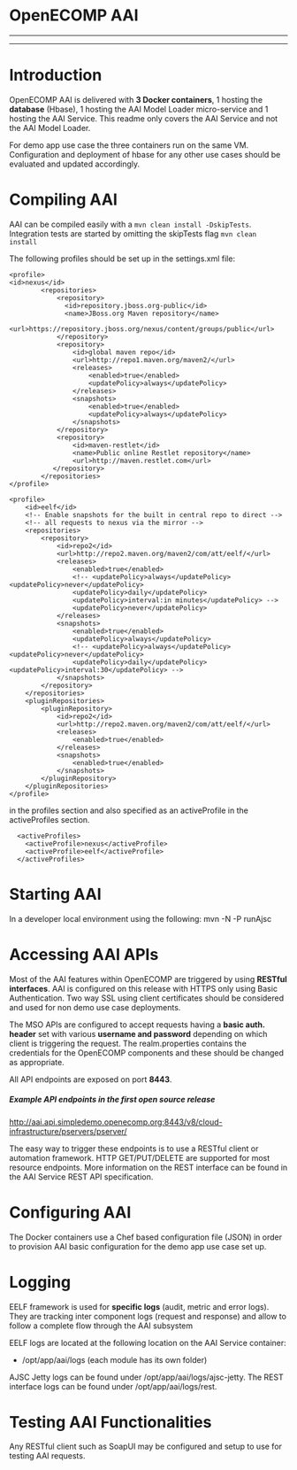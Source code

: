 # OpenECOMP AAI

---
---

# Introduction

OpenECOMP AAI is delivered with **3 Docker containers**, 1 hosting the **database** (Hbase), 1 hosting the AAI Model Loader micro-service  and 1 hosting the AAI Service. This readme only covers the AAI Service and not the AAI Model Loader. 

For demo app use case the three containers run on the same VM. Configuration and deployment of hbase for any other use cases should be evaluated and updated accordingly.

# Compiling AAI

AAI can be compiled easily with a `mvn clean install -DskipTests`. Integration tests are started by omitting the skipTests flag `mvn clean install`

The following profiles should be set up in the settings.xml file:
				
	<profile>
	<id>nexus</id>
			<repositories>
				<repository>
				  <id>repository.jboss.org-public</id>
				  <name>JBoss.org Maven repository</name>
				  					<url>https://repository.jboss.org/nexus/content/groups/public</url>
				</repository>
				<repository>
					<id>global maven repo</id>
					<url>http://repo1.maven.org/maven2/</url>
					<releases>
						<enabled>true</enabled>
						<updatePolicy>always</updatePolicy>
					</releases>	
					<snapshots>
						<enabled>true</enabled>
						<updatePolicy>always</updatePolicy>
					</snapshots>
				</repository>
				<repository>
		            <id>maven-restlet</id>
		            <name>Public online Restlet repository</name>
		            <url>http://maven.restlet.com</url>
		       </repository>
			</repositories>
	</profile>
	
	<profile>
		<id>eelf</id>
		<!-- Enable snapshots for the built in central repo to direct -->
		<!-- all requests to nexus via the mirror -->
		<repositories>
			<repository>
				<id>repo2</id>
				<url>http://repo2.maven.org/maven2/com/att/eelf/</url>
				<releases>
					<enabled>true</enabled>
					<!-- <updatePolicy>always</updatePolicy> 					<updatePolicy>never</updatePolicy> 
					<updatePolicy>daily</updatePolicy> 
					<updatePolicy>interval:in minutes</updatePolicy> -->
					<updatePolicy>never</updatePolicy>
				</releases>
				<snapshots>
					<enabled>true</enabled>
					<updatePolicy>always</updatePolicy>
					<!-- <updatePolicy>always</updatePolicy> 					<updatePolicy>never</updatePolicy> 
					<updatePolicy>daily</updatePolicy> 					<updatePolicy>interval:30</updatePolicy> -->
				</snapshots>
			</repository>
		</repositories>
		<pluginRepositories>
			<pluginRepository>
				<id>repo2</id>
				<url>http://repo2.maven.org/maven2/com/att/eelf/</url>
				<releases>
					<enabled>true</enabled>
				</releases>
				<snapshots>
					<enabled>true</enabled>
				</snapshots>
			</pluginRepository>
		</pluginRepositories>
	</profile>
	
in the profiles section and also specified as an activeProfile in the activeProfiles section.

	  <activeProfiles>
	    <activeProfile>nexus</activeProfile>
		<activeProfile>eelf</activeProfile>
	  </activeProfiles>


# Starting AAI

In a developer local environment using the following: mvn -N -P runAjsc

# Accessing AAI APIs

Most of the AAI features within OpenECOMP are triggered by using **RESTful interfaces**. AAI  is configured on this release with HTTPS only using Basic Authentication. Two way SSL using client certificates should be considered and used for non demo use case deployments.

The MSO APIs are configured to accept requests having a **basic auth. header** set with various **username and password** depending on which client is triggering the request. The realm.properties contains the credentials for the OpenECOMP components and these should be changed as appropriate.

All API endpoints are exposed on port **8443**.

##### Example API endpoints in the first open source release 

http://aai.api.simpledemo.openecomp.org:8443/v8/cloud-infrastructure/pservers/pserver/<pserver-id>

The easy way to trigger these endpoints is to use a RESTful client or automation framework. HTTP GET/PUT/DELETE are supported for most resource endpoints. More information on the REST interface can be found in the AAI Service REST API specification.

# Configuring AAI

The Docker containers use a Chef based configuration file (JSON) in order to provision AAI basic configuration for the demo app use case set up. 
 
# Logging

EELF framework is used for **specific logs** (audit, metric and error logs). They are tracking inter component logs (request and response) and allow to follow a complete flow through the AAI subsystem
 
EELF logs are located at the following location on the AAI Service container:

- /opt/app/aai/logs (each module has its own folder)

AJSC Jetty logs can be found under /opt/app/aai/logs/ajsc-jetty.
The REST interface logs can be found under /opt/app/aai/logs/rest.

# Testing AAI Functionalities
Any RESTful client such as SoapUI may be configured and setup to use for testing AAI requests.



